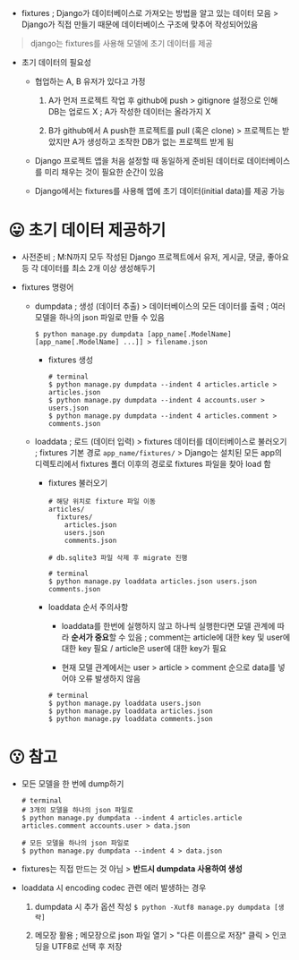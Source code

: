 - fixtures ; Django가 데이터베이스로 가져오는 방법을 알고 있는 데이터 모음 > Django가 직접 만들기 때문에 데이터베이스 구조에 맞추어 작성되어있음

> django는 fixtures를 사용해 모델에 초기 데이터를 제공

- 초기 데이터의 필요성

  - 협업하는 A, B 유저가 있다고 가정

    1. A가 먼저 프로젝트 작업 후 github에 push > gitignore 설정으로 인해 DB는 업로드 X ; A가 작성한 데이터는 올라가지 X

    2. B가 github에서 A push한 프로젝트를 pull (혹은 clone) > 프로젝트는 받았지만 A가 생성하고 조작한 DB가 없는 프로젝트 받게 됨

  - Django 프로젝트 앱을 처음 설정할 때 동일하게 준비된 데이터로 데이터베이스를 미리 채우는 것이 필요한 순간이 있음

  - Django에서는 fixtures를 사용해 앱에 초기 데이터(initial data)를 제공 가능

# 😛 초기 데이터 제공하기

- 사전준비 ; M:N까지 모두 작성된 Django 프로젝트에서 유저, 게시글, 댓글, 좋아요 등 각 데이터를 최소 2개 이상 생성해두기

- fixtures 명령어

  - dumpdata ; 생성 (데이터 추출) > 데이터베이스의 모든 데이터를 출력 ; 여러 모델을 하나의 json 파일로 만들 수 있음

    ```$ python manage.py dumpdata [app_name[.ModelName] [app_name[.ModelName] ...]] > filename.json```

    - fixtures 생성

      ```
      # terminal
      $ python manage.py dumpdata --indent 4 articles.article > articles.json
      $ python manage.py dumpdata --indent 4 accounts.user > users.json
      $ python manage.py dumpdata --indent 4 articles.comment > comments.json
      ```

  - loaddata ; 로드 (데이터 입력) > fixtures 데이터를 데이터베이스로 불러오기 ; fixtures 기본 경로 ```app_name/fixtures/``` > Django는 설치된 모든 app의 디렉토리에서 fixtures 폴더 이후의 경로로 fixtures 파일을 찾아 load 함

    - fixtures 불러오기

      ```
      # 해당 위치로 fixture 파일 이동
      articles/
        fixtures/
          articles.json
          users.json
          comments.json
      
      # db.sqlite3 파일 삭제 후 migrate 진행

      # terminal
      $ python manage.py loaddata articles.json users.json comments.json
      ```

    - loaddata 순서 주의사항

      - loaddata를 한번에 실행하지 않고 하나씩 실행한다면 모델 관계에 따라 **순서가 중요**할 수 있음 ; comment는 article에 대한 key 및 user에 대한 key 필요 / article은 user에 대한 key가 필요

      - 현재 모델 관계에서는 user > article > comment 순으로 data를 넣어야 오류 발생하지 않음

      ```
      # terminal
      $ python manage.py loaddata users.json
      $ python manage.py loaddata articles.json
      $ python manage.py loaddata comments.json
      ```

# 😗 참고

- 모든 모델을 한 번에 dump하기

  ```
  # terminal
  # 3개의 모델을 하나의 json 파일로
  $ python manage.py dumpdata --indent 4 articles.article articles.comment accounts.user > data.json

  # 모든 모델을 하나의 json 파일로
  $ python manage.py dumpdata --indent 4 > data.json
  ```

- fixtures는 직접 만드는 것 아님 > **반드시 dumpdata 사용하여 생성**

- loaddata 시 encoding codec 관련 에러 발생하는 경우

  1. dumpdata 시 추가 옵션 작성 ```$ python -Xutf8 manage.py dumpdata [생략]```

  2. 메모장 활용 ; 메모장으로 json 파일 열기 > "다른 이름으로 저장" 클릭 > 인코딩을 UTF8로 선택 후 저장